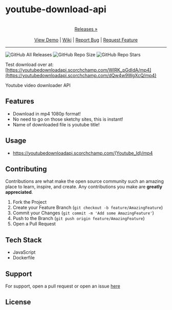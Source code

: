 
# youtube-download-api

<p align="center">
  <p align="center">
    <br />
    <a href="https://github.com/ScorchChamp/youtube-download-api/releases/">Releases &#187;</a>
    <br />
    <br />
    <a href="https://github.com/ScorchChamp/youtube-download-api">View Demo</a> |
    <a href="https://github.com/ScorchChamp/youtube-download-api/wiki">Wiki</a> |
    <a href="https://github.com/ScorchChamp/youtube-download-api/issues">Report Bug</a> |
    <a href="https://github.com/ScorchChamp/youtube-download-api/issues">Request Feature</a>
  </p>
</p>


-------------
![GitHub All Releases](https://img.shields.io/github/downloads/ScorchChamp/youtube-download-api/total?style=for-the-badge)
![GitHub Repo Size](https://img.shields.io/github/repo-size/ScorchChamp/youtube-download-api?style=for-the-badge)
![GitHub Repo Stars](https://img.shields.io/github/stars/ScorchChamp/youtube-download-api?style=for-the-badge)

Test download over at: [https://youtubedownloadapi.scorchchamp.com/WIRK_pGdIdA/mp4](https://youtubedownloadapi.scorchchamp.com/dQw4w9WgXcQ/mp4)

Youtube video downloader API

## Features

- Download in mp4 1080p format!
- No need to go on those sketchy sites, this is instant!
- Name of downloaded file is youtube title!

## Usage

- https://youtubedownloadapi.scorchchamp.com/(Youtube_Id)/mp4

## Contributing

Contributions are what make the open source community such an amazing place to learn, inspire, and create. Any contributions you make are **greatly appreciated**.

1. Fork the Project
2. Create your Feature Branch (`git checkout -b feature/AmazingFeature`)
3. Commit your Changes (`git commit -m 'Add some AmazingFeature'`)
4. Push to the Branch (`git push origin feature/AmazingFeature`)
5. Open a Pull Request


## Tech Stack

 - JavaScript
 - Dockerfile

## Support

For support, open a pull request or open an issue [here](https://github.com/ScorchChamp/youtube-download-api/issues/new)

## License



<!--This file was generated via https://github.com/ScorchChamp/README.md-generator Credits to: ScorchChamp-->
        
